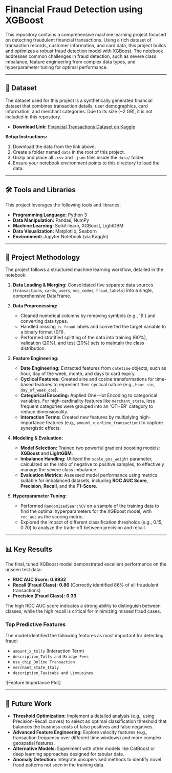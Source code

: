 # Financial Fraud Detection using XGBoost


This repository contains a comprehensive machine learning project focused on detecting fraudulent financial transactions. Using a rich dataset of transaction records, customer information, and card data, this project builds and optimizes a robust fraud detection model with XGBoost. The notebook addresses common challenges in fraud detection, such as severe class imbalance, feature engineering from complex data types, and hyperparameter tuning for optimal performance.

---

## 💾 Dataset

The dataset used for this project is a synthetically generated financial dataset that combines transaction details, user demographics, card information, and merchant categories. Due to its size (~2 GB), it is not included in this repository.

* **Download Link:** [Financial Transactions Dataset on Kaggle]([https://www.kaggle.com/datasets/ealtman2019/credit-card-transactions](https://www.kaggle.com/code/pranavpadmannavar/financial-fraud-detection-using-xgboost/input))

**Setup Instructions:**
1.  Download the data from the link above.
2.  Create a folder named `data` in the root of this project.
3.  Unzip and place all `.csv` and `.json` files inside the `data/` folder.
4.  Ensure your notebook environment points to this directory to load the data.

---

## 🛠️ Tools and Libraries

This project leverages the following tools and libraries:

* **Programming Language:** Python 3
* **Data Manipulation:** Pandas, NumPy
* **Machine Learning:** Scikit-learn, XGBoost, LightGBM
* **Data Visualization:** Matplotlib, Seaborn
* **Environment:** Jupyter Notebook (via Kaggle)

---

## 📖 Project Methodology

The project follows a structured machine learning workflow, detailed in the notebook:

1.  **Data Loading & Merging:** Consolidated five separate data sources (`transactions`, `cards`, `users`, `mcc_codes`, `fraud_labels`) into a single, comprehensive DataFrame.

2.  **Data Preprocessing:**
    * Cleaned numerical columns by removing symbols (e.g., '$') and converting data types.
    * Handled missing `is_fraud` labels and converted the target variable to a binary format (0/1).
    * Performed stratified splitting of the data into training (60%), validation (20%), and test (20%) sets to maintain the class distribution.

3.  **Feature Engineering:**
    * **Date Engineering:** Extracted features from `datetime` objects, such as hour, day of the week, month, and days to card expiry.
    * **Cyclical Features:** Created sine and cosine transformations for time-based features to represent their cyclical nature (e.g., `hour_sin`, `day_of_week_cos`).
    * **Categorical Encoding:** Applied One-Hot Encoding to categorical variables. For high-cardinality features like `merchant_state`, less frequent categories were grouped into an 'OTHER' category to reduce dimensionality.
    * **Interaction Terms:** Created new features by multiplying high-importance features (e.g., `amount_x_online_transaction`) to capture synergistic effects.

4.  **Modeling & Evaluation:**
    * **Model Selection:** Trained two powerful gradient boosting models: **XGBoost** and **LightGBM**.
    * **Imbalance Handling:** Utilized the `scale_pos_weight` parameter, calculated as the ratio of negative to positive samples, to effectively manage the severe class imbalance.
    * **Evaluation Metrics:** Assessed model performance using metrics suitable for imbalanced datasets, including **ROC AUC Score**, **Precision**, **Recall**, and the **F1-Score**.

5.  **Hyperparameter Tuning:**
    * Performed `RandomizedSearchCV` on a sample of the training data to find the optimal hyperparameters for the XGBoost model, with `roc_auc` as the scoring metric.
    * Explored the impact of different classification thresholds (e.g., 0.15, 0.70) to analyze the trade-off between precision and recall.

---

## 📊 Key Results

The final, tuned XGBoost model demonstrated excellent performance on the unseen test data:

* **ROC AUC Score:** **0.9932**
* **Recall (Fraud Class):** **0.86** (Correctly identified 86% of all fraudulent transactions)
* **Precision (Fraud Class):** **0.33**

The high ROC AUC score indicates a strong ability to distinguish between classes, while the high recall is critical for minimizing missed fraud cases.

### Top Predictive Features

The model identified the following features as most important for detecting fraud:
* `amount_x_tolls` (Interaction Term)
* `description_Tolls and Bridge Fees`
* `use_chip_Online Transaction`
* `merchant_state_Italy`
* `description_Taxicabs and Limousines`

![Feature Importance Plot]

---

## 🚀 Future Work

* **Threshold Optimization:** Implement a detailed analysis (e.g., using Precision-Recall curves) to select an optimal classification threshold that balances the business costs of false positives and false negatives.
* **Advanced Feature Engineering:** Explore velocity features (e.g., transaction frequency over different time windows) and more complex geospatial features.
* **Alternative Models:** Experiment with other models like CatBoost or deep learning approaches designed for tabular data.
* **Anomaly Detection:** Integrate unsupervised methods to identify novel fraud patterns not seen in the training data.
